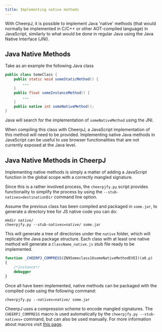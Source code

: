 ```yaml
---
title: Implementing native methods
---
```


With CheerpJ, it is possible to implement Java 'native' methods (that would normally be implemented in C/C++ or other AOT-compiled language) in JavaScript, similarly to what would be done in regular Java using the Java Native Interface (JNI).

## Java Native Methods

Take as an example the following Java class

```java title="SomeClass.java"
public class SomeClass {
    public static void someStaticMethod() {
        ...
    }
    public float someInstanceMethod() {
        ...
    }
    public native int someNativeMethod();
}
```

Java will search for the implementation of `someNativeMethod` using the JNI.

When compiling this class with CheerpJ, a JavaScript implementation of this method will need to be provided. Implementing native Java methods in JavaScript can be useful to use browser functionalities that are not currently exposed at the Java level.

## Java Native Methods in CheerpJ

Implementing native methods is simply a matter of adding a JavaScript function in the global scope with a correctly mangled signature.

Since this is a rather involved process, the `cheerpjfy.py` script provides functionality to simplify the process by using the `--stub-natives=destinationDir` command line option.

Assume the previous class has been compiled and packaged in `some.jar`, to generate a directory tree for JS native code you can do:

```shell
mkdir native/
cheerpjfy.py --stub-natives=native/ some.jar
```

This will generate a tree of directories under the `native` folder, which will replicate the Java package structure. Each class with at least one native method will generate a `ClassName_native.js` stub file ready to be implemented.

```js title= "Someclass_native.js"
function _CHEERPJ_COMPRESS(ZN9Someclass16someNativeMethodEVEI)(a0,p)
{
	/*instance*/
	debugger
}

```

Once all have been implemented, native methods can be packaged with the compiled code using the following command:

```shell
cheerpjfy.py --natives=native/ some.jar
```

CheerpJ uses a compression scheme to encode mangled signatures. The `CHEERPJ_COMPRESS` macro is used automatically by the `cheerpjfy.py --stub-natives=` command, but can also be used manually. For more information about macros visit [this page](/cheerpj2/reference/Command-Line-Options#--stub-nativesnativespath).
